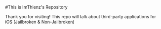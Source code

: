 #This is ImThienz's Repository 

Thank you for visiting! This repo will talk about third-party applications for iOS (Jailbroken & Non-Jailbroken)